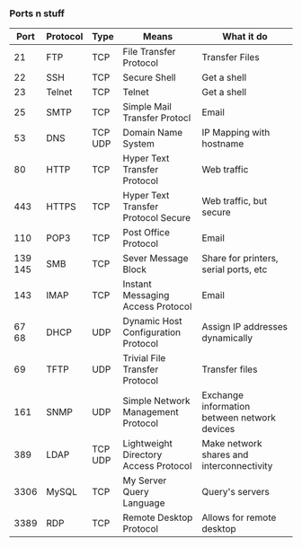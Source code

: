 ### Ports n stuff

| Port       | Protocol | Type       | Means                                 | What it do                                   |
| ---------- | -------- | ---------- | ------------------------------------- | -------------------------------------------- |
| 21         | FTP      | TCP        | File Transfer Protocol                | Transfer Files                               |
| 22         | SSH      | TCP        | Secure Shell                          | Get a shell                                  |
| 23         | Telnet   | TCP        | Telnet                                | Get a shell                                  |
| 25         | SMTP     | TCP        | Simple Mail Transfer Protocl          | Email                                        |
| 53         | DNS      | TCP<br>UDP | Domain Name System                    | IP Mapping with hostname                     |
| 80         | HTTP     | TCP        | Hyper Text Transfer Protocol          | Web traffic                                  |
| 443        | HTTPS    | TCP        | Hyper Text Transfer Protocol Secure   | Web traffic, but secure                      |
| 110        | POP3     | TCP        | Post Office Protocol                  | Email                                        |
| 139<br>145 | SMB      | TCP        | Sever Message Block                   | Share for printers, serial ports, etc        |
| 143        | IMAP     | TCP        | Instant Messaging Access Protocol     | Email                                        |
| 67<br>68   | DHCP     | UDP        | Dynamic Host Configuration Protocol   | Assign IP addresses dynamically              |
| 69         | TFTP     | UDP        | Trivial File Transfer Protocol        | Transfer files                               |
| 161        | SNMP     | UDP        | Simple Network Management Protocol    | Exchange information between network devices |
| 389        | LDAP     | TCP<br>UDP | Lightweight Directory Access Protocol | Make network shares and interconnectivity    |
| 3306       | MySQL    | TCP        | My Server Query Language              | Query's servers                              |
| 3389       | RDP      | TCP        | Remote Desktop Protocol               | Allows for remote desktop                    |